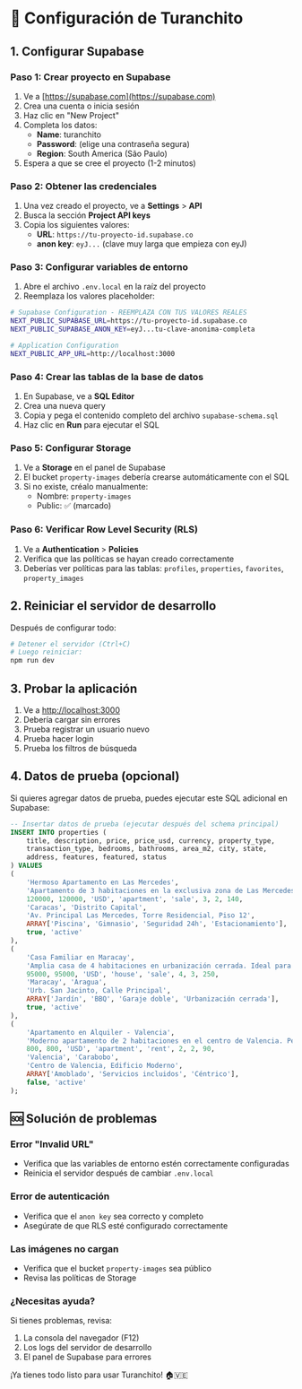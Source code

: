 # 🚀 Configuración de Turanchito

## 1. Configurar Supabase

### Paso 1: Crear proyecto en Supabase
1. Ve a [https://supabase.com](https://supabase.com)
2. Crea una cuenta o inicia sesión
3. Haz clic en "New Project"
4. Completa los datos:
   - **Name**: turanchito
   - **Password**: (elige una contraseña segura)
   - **Region**: South America (São Paulo)
5. Espera a que se cree el proyecto (1-2 minutos)

### Paso 2: Obtener las credenciales
1. Una vez creado el proyecto, ve a **Settings** > **API**
2. Busca la sección **Project API keys**
3. Copia los siguientes valores:
   - **URL**: `https://tu-proyecto-id.supabase.co`
   - **anon key**: `eyJ...` (clave muy larga que empieza con eyJ)

### Paso 3: Configurar variables de entorno
1. Abre el archivo `.env.local` en la raíz del proyecto
2. Reemplaza los valores placeholder:

```bash
# Supabase Configuration - REEMPLAZA CON TUS VALORES REALES
NEXT_PUBLIC_SUPABASE_URL=https://tu-proyecto-id.supabase.co
NEXT_PUBLIC_SUPABASE_ANON_KEY=eyJ...tu-clave-anonima-completa

# Application Configuration
NEXT_PUBLIC_APP_URL=http://localhost:3000
```

### Paso 4: Crear las tablas de la base de datos
1. En Supabase, ve a **SQL Editor**
2. Crea una nueva query
3. Copia y pega el contenido completo del archivo `supabase-schema.sql`
4. Haz clic en **Run** para ejecutar el SQL

### Paso 5: Configurar Storage
1. Ve a **Storage** en el panel de Supabase
2. El bucket `property-images` debería crearse automáticamente con el SQL
3. Si no existe, créalo manualmente:
   - Nombre: `property-images`
   - Public: ✅ (marcado)

### Paso 6: Verificar Row Level Security (RLS)
1. Ve a **Authentication** > **Policies**
2. Verifica que las políticas se hayan creado correctamente
3. Deberías ver políticas para las tablas: `profiles`, `properties`, `favorites`, `property_images`

## 2. Reiniciar el servidor de desarrollo

Después de configurar todo:

```bash
# Detener el servidor (Ctrl+C)
# Luego reiniciar:
npm run dev
```

## 3. Probar la aplicación

1. Ve a [http://localhost:3000](http://localhost:3000)
2. Debería cargar sin errores
3. Prueba registrar un usuario nuevo
4. Prueba hacer login
5. Prueba los filtros de búsqueda

## 4. Datos de prueba (opcional)

Si quieres agregar datos de prueba, puedes ejecutar este SQL adicional en Supabase:

```sql
-- Insertar datos de prueba (ejecutar después del schema principal)
INSERT INTO properties (
    title, description, price, price_usd, currency, property_type, 
    transaction_type, bedrooms, bathrooms, area_m2, city, state, 
    address, features, featured, status
) VALUES 
(
    'Hermoso Apartamento en Las Mercedes',
    'Apartamento de 3 habitaciones en la exclusiva zona de Las Mercedes, Caracas. Completamente renovado con acabados de primera calidad.',
    120000, 120000, 'USD', 'apartment', 'sale', 3, 2, 140,
    'Caracas', 'Distrito Capital',
    'Av. Principal Las Mercedes, Torre Residencial, Piso 12',
    ARRAY['Piscina', 'Gimnasio', 'Seguridad 24h', 'Estacionamiento'],
    true, 'active'
),
(
    'Casa Familiar en Maracay',
    'Amplia casa de 4 habitaciones en urbanización cerrada. Ideal para familias, con jardín y área de BBQ.',
    95000, 95000, 'USD', 'house', 'sale', 4, 3, 250,
    'Maracay', 'Aragua',
    'Urb. San Jacinto, Calle Principal',
    ARRAY['Jardín', 'BBQ', 'Garaje doble', 'Urbanización cerrada'],
    true, 'active'
),
(
    'Apartamento en Alquiler - Valencia',
    'Moderno apartamento de 2 habitaciones en el centro de Valencia. Perfecto para profesionales.',
    800, 800, 'USD', 'apartment', 'rent', 2, 2, 90,
    'Valencia', 'Carabobo',
    'Centro de Valencia, Edificio Moderno',
    ARRAY['Amoblado', 'Servicios incluidos', 'Céntrico'],
    false, 'active'
);
```

## 🆘 Solución de problemas

### Error "Invalid URL"
- Verifica que las variables de entorno estén correctamente configuradas
- Reinicia el servidor después de cambiar `.env.local`

### Error de autenticación
- Verifica que el `anon key` sea correcto y completo
- Asegúrate de que RLS esté configurado correctamente

### Las imágenes no cargan
- Verifica que el bucket `property-images` sea público
- Revisa las políticas de Storage

### ¿Necesitas ayuda?
Si tienes problemas, revisa:
1. La consola del navegador (F12)
2. Los logs del servidor de desarrollo
3. El panel de Supabase para errores

¡Ya tienes todo listo para usar Turanchito! 🏠🇻🇪